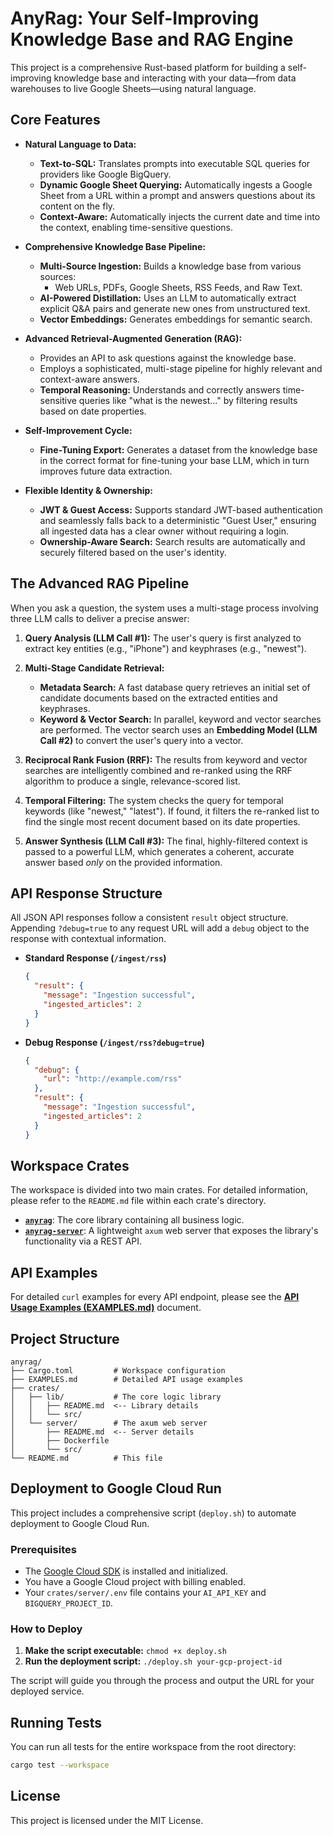 # AnyRag: Your Self-Improving Knowledge Base and RAG Engine

This project is a comprehensive Rust-based platform for building a self-improving knowledge base and interacting with your data—from data warehouses to live Google Sheets—using natural language.

## Core Features

-   **Natural Language to Data:**
    -   **Text-to-SQL:** Translates prompts into executable SQL queries for providers like Google BigQuery.
    -   **Dynamic Google Sheet Querying:** Automatically ingests a Google Sheet from a URL within a prompt and answers questions about its content on the fly.
    -   **Context-Aware:** Automatically injects the current date and time into the context, enabling time-sensitive questions.

-   **Comprehensive Knowledge Base Pipeline:**
    -   **Multi-Source Ingestion:** Builds a knowledge base from various sources:
        -   Web URLs, PDFs, Google Sheets, RSS Feeds, and Raw Text.
    -   **AI-Powered Distillation:** Uses an LLM to automatically extract explicit Q&A pairs and generate new ones from unstructured text.
    -   **Vector Embeddings:** Generates embeddings for semantic search.

-   **Advanced Retrieval-Augmented Generation (RAG):**
    -   Provides an API to ask questions against the knowledge base.
    -   Employs a sophisticated, multi-stage pipeline for highly relevant and context-aware answers.
    -   **Temporal Reasoning:** Understands and correctly answers time-sensitive queries like "what is the newest..." by filtering results based on date properties.

-   **Self-Improvement Cycle:**
    -   **Fine-Tuning Export:** Generates a dataset from the knowledge base in the correct format for fine-tuning your base LLM, which in turn improves future data extraction.

-   **Flexible Identity & Ownership:**
    -   **JWT & Guest Access:** Supports standard JWT-based authentication and seamlessly falls back to a deterministic "Guest User," ensuring all ingested data has a clear owner without requiring a login.
    -   **Ownership-Aware Search:** Search results are automatically and securely filtered based on the user's identity.

## The Advanced RAG Pipeline

When you ask a question, the system uses a multi-stage process involving three LLM calls to deliver a precise answer:

1.  **Query Analysis (LLM Call #1):** The user's query is first analyzed to extract key entities (e.g., "iPhone") and keyphrases (e.g., "newest").

2.  **Multi-Stage Candidate Retrieval:**
    *   **Metadata Search:** A fast database query retrieves an initial set of candidate documents based on the extracted entities and keyphrases.
    *   **Keyword & Vector Search:** In parallel, keyword and vector searches are performed. The vector search uses an **Embedding Model (LLM Call #2)** to convert the user's query into a vector.

3.  **Reciprocal Rank Fusion (RRF):** The results from keyword and vector searches are intelligently combined and re-ranked using the RRF algorithm to produce a single, relevance-scored list.

4.  **Temporal Filtering:** The system checks the query for temporal keywords (like "newest," "latest"). If found, it filters the re-ranked list to find the single most recent document based on its date properties.

5.  **Answer Synthesis (LLM Call #3):** The final, highly-filtered context is passed to a powerful LLM, which generates a coherent, accurate answer based *only* on the provided information.

## API Response Structure

All JSON API responses follow a consistent `result` object structure. Appending `?debug=true` to any request URL will add a `debug` object to the response with contextual information.

-   **Standard Response (`/ingest/rss`)**
    ```json
    {
      "result": {
        "message": "Ingestion successful",
        "ingested_articles": 2
      }
    }
    ```
-   **Debug Response (`/ingest/rss?debug=true`)**
    ```json
    {
      "debug": {
        "url": "http://example.com/rss"
      },
      "result": {
        "message": "Ingestion successful",
        "ingested_articles": 2
      }
    }
    ```

## Workspace Crates

The workspace is divided into two main crates. For detailed information, please refer to the `README.md` file within each crate's directory.

-   **[`anyrag`](crates/lib/README.md)**: The core library containing all business logic.
-   **[`anyrag-server`](crates/server/README.md)**: A lightweight `axum` web server that exposes the library's functionality via a REST API.

## API Examples

For detailed `curl` examples for every API endpoint, please see the **[API Usage Examples (EXAMPLES.md)](EXAMPLES.md)** document.

## Project Structure

```
anyrag/
├── Cargo.toml         # Workspace configuration
├── EXAMPLES.md        # Detailed API usage examples
├── crates/
│   ├── lib/           # The core logic library
│   │   ├── README.md  <-- Library details
│   │   └── src/
│   └── server/        # The axum web server
│       ├── README.md  <-- Server details
│       ├── Dockerfile
│       └── src/
└── README.md          # This file
```

## Deployment to Google Cloud Run

This project includes a comprehensive script (`deploy.sh`) to automate deployment to Google Cloud Run.

### Prerequisites

-   The [Google Cloud SDK](https://cloud.google.com/sdk/docs/install) is installed and initialized.
-   You have a Google Cloud project with billing enabled.
-   Your `crates/server/.env` file contains your `AI_API_KEY` and `BIGQUERY_PROJECT_ID`.

### How to Deploy

1.  **Make the script executable:** `chmod +x deploy.sh`
2.  **Run the deployment script:** `./deploy.sh your-gcp-project-id`

The script will guide you through the process and output the URL for your deployed service.

## Running Tests

You can run all tests for the entire workspace from the root directory:

```sh
cargo test --workspace
```

## License

This project is licensed under the MIT License.